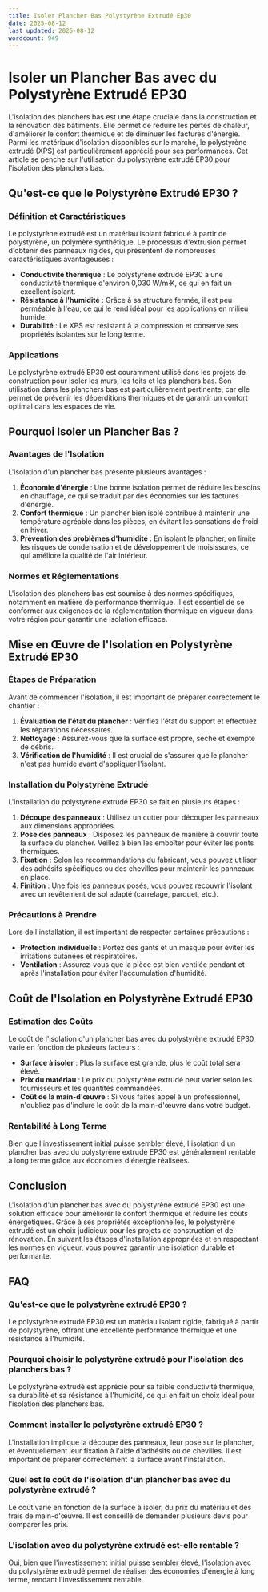 ```yaml
---
title: Isoler Plancher Bas Polystyrène Extrudé Ep30
date: 2025-08-12
last_updated: 2025-08-12
wordcount: 949
---
```


# Isoler un Plancher Bas avec du Polystyrène Extrudé EP30

L'isolation des planchers bas est une étape cruciale dans la construction et la rénovation des bâtiments. Elle permet de réduire les pertes de chaleur, d'améliorer le confort thermique et de diminuer les factures d'énergie. Parmi les matériaux d'isolation disponibles sur le marché, le polystyrène extrudé (XPS) est particulièrement apprécié pour ses performances. Cet article se penche sur l'utilisation du polystyrène extrudé EP30 pour l'isolation des planchers bas.

## Qu'est-ce que le Polystyrène Extrudé EP30 ?

### Définition et Caractéristiques

Le polystyrène extrudé est un matériau isolant fabriqué à partir de polystyrène, un polymère synthétique. Le processus d'extrusion permet d'obtenir des panneaux rigides, qui présentent de nombreuses caractéristiques avantageuses :

- **Conductivité thermique** : Le polystyrène extrudé EP30 a une conductivité thermique d'environ 0,030 W/m·K, ce qui en fait un excellent isolant.
- **Résistance à l'humidité** : Grâce à sa structure fermée, il est peu perméable à l'eau, ce qui le rend idéal pour les applications en milieu humide.
- **Durabilité** : Le XPS est résistant à la compression et conserve ses propriétés isolantes sur le long terme.

### Applications

Le polystyrène extrudé EP30 est couramment utilisé dans les projets de construction pour isoler les murs, les toits et les planchers bas. Son utilisation dans les planchers bas est particulièrement pertinente, car elle permet de prévenir les déperditions thermiques et de garantir un confort optimal dans les espaces de vie.

## Pourquoi Isoler un Plancher Bas ?

### Avantages de l'Isolation

L'isolation d'un plancher bas présente plusieurs avantages :

1. **Économie d'énergie** : Une bonne isolation permet de réduire les besoins en chauffage, ce qui se traduit par des économies sur les factures d'énergie.
2. **Confort thermique** : Un plancher bien isolé contribue à maintenir une température agréable dans les pièces, en évitant les sensations de froid en hiver.
3. **Prévention des problèmes d'humidité** : En isolant le plancher, on limite les risques de condensation et de développement de moisissures, ce qui améliore la qualité de l'air intérieur.

### Normes et Réglementations

L'isolation des planchers bas est soumise à des normes spécifiques, notamment en matière de performance thermique. Il est essentiel de se conformer aux exigences de la réglementation thermique en vigueur dans votre région pour garantir une isolation efficace.

## Mise en Œuvre de l'Isolation en Polystyrène Extrudé EP30

### Étapes de Préparation

Avant de commencer l'isolation, il est important de préparer correctement le chantier :

1. **Évaluation de l'état du plancher** : Vérifiez l'état du support et effectuez les réparations nécessaires.
2. **Nettoyage** : Assurez-vous que la surface est propre, sèche et exempte de débris.
3. **Vérification de l'humidité** : Il est crucial de s'assurer que le plancher n'est pas humide avant d'appliquer l'isolant.

### Installation du Polystyrène Extrudé

L'installation du polystyrène extrudé EP30 se fait en plusieurs étapes :

1. **Découpe des panneaux** : Utilisez un cutter pour découper les panneaux aux dimensions appropriées.
2. **Pose des panneaux** : Disposez les panneaux de manière à couvrir toute la surface du plancher. Veillez à bien les emboîter pour éviter les ponts thermiques.
3. **Fixation** : Selon les recommandations du fabricant, vous pouvez utiliser des adhésifs spécifiques ou des chevilles pour maintenir les panneaux en place.
4. **Finition** : Une fois les panneaux posés, vous pouvez recouvrir l'isolant avec un revêtement de sol adapté (carrelage, parquet, etc.).

### Précautions à Prendre

Lors de l'installation, il est important de respecter certaines précautions :

- **Protection individuelle** : Portez des gants et un masque pour éviter les irritations cutanées et respiratoires.
- **Ventilation** : Assurez-vous que la pièce est bien ventilée pendant et après l'installation pour éviter l'accumulation d'humidité.

## Coût de l'Isolation en Polystyrène Extrudé EP30

### Estimation des Coûts

Le coût de l'isolation d'un plancher bas avec du polystyrène extrudé EP30 varie en fonction de plusieurs facteurs :

- **Surface à isoler** : Plus la surface est grande, plus le coût total sera élevé.
- **Prix du matériau** : Le prix du polystyrène extrudé peut varier selon les fournisseurs et les quantités commandées.
- **Coût de la main-d'œuvre** : Si vous faites appel à un professionnel, n'oubliez pas d'inclure le coût de la main-d'œuvre dans votre budget.

### Rentabilité à Long Terme

Bien que l'investissement initial puisse sembler élevé, l'isolation d'un plancher bas avec du polystyrène extrudé EP30 est généralement rentable à long terme grâce aux économies d'énergie réalisées.

## Conclusion

L'isolation d'un plancher bas avec du polystyrène extrudé EP30 est une solution efficace pour améliorer le confort thermique et réduire les coûts énergétiques. Grâce à ses propriétés exceptionnelles, le polystyrène extrudé est un choix judicieux pour les projets de construction et de rénovation. En suivant les étapes d'installation appropriées et en respectant les normes en vigueur, vous pouvez garantir une isolation durable et performante.

## FAQ

### Qu'est-ce que le polystyrène extrudé EP30 ?

Le polystyrène extrudé EP30 est un matériau isolant rigide, fabriqué à partir de polystyrène, offrant une excellente performance thermique et une résistance à l'humidité.

### Pourquoi choisir le polystyrène extrudé pour l'isolation des planchers bas ?

Le polystyrène extrudé est apprécié pour sa faible conductivité thermique, sa durabilité et sa résistance à l'humidité, ce qui en fait un choix idéal pour l'isolation des planchers bas.

### Comment installer le polystyrène extrudé EP30 ?

L'installation implique la découpe des panneaux, leur pose sur le plancher, et éventuellement leur fixation à l'aide d'adhésifs ou de chevilles. Il est important de préparer correctement la surface avant l'installation.

### Quel est le coût de l'isolation d'un plancher bas avec du polystyrène extrudé ?

Le coût varie en fonction de la surface à isoler, du prix du matériau et des frais de main-d'œuvre. Il est conseillé de demander plusieurs devis pour comparer les prix.

### L'isolation avec du polystyrène extrudé est-elle rentable ?

Oui, bien que l'investissement initial puisse sembler élevé, l'isolation avec du polystyrène extrudé permet de réaliser des économies d'énergie à long terme, rendant l'investissement rentable.